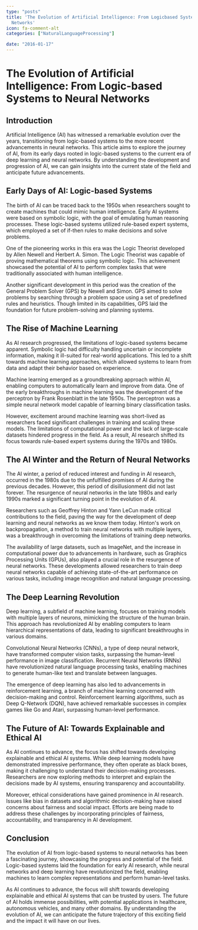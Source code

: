 ```yaml
---
type: "posts"
title: 'The Evolution of Artificial Intelligence: From Logicbased Systems to Neural
  Networks'
icon: fa-comment-alt
categories: ["NaturalLanguageProcessing"]

date: "2016-01-17"
---
```




# The Evolution of Artificial Intelligence: From Logic-based Systems to Neural Networks

## Introduction

Artificial Intelligence (AI) has witnessed a remarkable evolution over the years, transitioning from logic-based systems to the more recent advancements in neural networks. This article aims to explore the journey of AI, from its early days rooted in logic-based systems to the current era of deep learning and neural networks. By understanding the development and progression of AI, we can gain insights into the current state of the field and anticipate future advancements.

## Early Days of AI: Logic-based Systems

The birth of AI can be traced back to the 1950s when researchers sought to create machines that could mimic human intelligence. Early AI systems were based on symbolic logic, with the goal of emulating human reasoning processes. These logic-based systems utilized rule-based expert systems, which employed a set of if-then rules to make decisions and solve problems.

One of the pioneering works in this era was the Logic Theorist developed by Allen Newell and Herbert A. Simon. The Logic Theorist was capable of proving mathematical theorems using symbolic logic. This achievement showcased the potential of AI to perform complex tasks that were traditionally associated with human intelligence.

Another significant development in this period was the creation of the General Problem Solver (GPS) by Newell and Simon. GPS aimed to solve problems by searching through a problem space using a set of predefined rules and heuristics. Though limited in its capabilities, GPS laid the foundation for future problem-solving and planning systems.

## The Rise of Machine Learning

As AI research progressed, the limitations of logic-based systems became apparent. Symbolic logic had difficulty handling uncertain or incomplete information, making it ill-suited for real-world applications. This led to a shift towards machine learning approaches, which allowed systems to learn from data and adapt their behavior based on experience.

Machine learning emerged as a groundbreaking approach within AI, enabling computers to automatically learn and improve from data. One of the early breakthroughs in machine learning was the development of the perceptron by Frank Rosenblatt in the late 1950s. The perceptron was a simple neural network model capable of learning binary classification tasks.

However, excitement around machine learning was short-lived as researchers faced significant challenges in training and scaling these models. The limitations of computational power and the lack of large-scale datasets hindered progress in the field. As a result, AI research shifted its focus towards rule-based expert systems during the 1970s and 1980s.

## The AI Winter and the Return of Neural Networks

The AI winter, a period of reduced interest and funding in AI research, occurred in the 1980s due to the unfulfilled promises of AI during the previous decades. However, this period of disillusionment did not last forever. The resurgence of neural networks in the late 1980s and early 1990s marked a significant turning point in the evolution of AI.

Researchers such as Geoffrey Hinton and Yann LeCun made critical contributions to the field, paving the way for the development of deep learning and neural networks as we know them today. Hinton's work on backpropagation, a method to train neural networks with multiple layers, was a breakthrough in overcoming the limitations of training deep networks.

The availability of large datasets, such as ImageNet, and the increase in computational power due to advancements in hardware, such as Graphics Processing Units (GPUs), also played a crucial role in the resurgence of neural networks. These developments allowed researchers to train deep neural networks capable of achieving state-of-the-art performance on various tasks, including image recognition and natural language processing.

## The Deep Learning Revolution

Deep learning, a subfield of machine learning, focuses on training models with multiple layers of neurons, mimicking the structure of the human brain. This approach has revolutionized AI by enabling computers to learn hierarchical representations of data, leading to significant breakthroughs in various domains.

Convolutional Neural Networks (CNNs), a type of deep neural network, have transformed computer vision tasks, surpassing the human-level performance in image classification. Recurrent Neural Networks (RNNs) have revolutionized natural language processing tasks, enabling machines to generate human-like text and translate between languages.

The emergence of deep learning has also led to advancements in reinforcement learning, a branch of machine learning concerned with decision-making and control. Reinforcement learning algorithms, such as Deep Q-Network (DQN), have achieved remarkable successes in complex games like Go and Atari, surpassing human-level performance.

## The Future of AI: Towards Explainable and Ethical AI

As AI continues to advance, the focus has shifted towards developing explainable and ethical AI systems. While deep learning models have demonstrated impressive performance, they often operate as black boxes, making it challenging to understand their decision-making processes. Researchers are now exploring methods to interpret and explain the decisions made by AI systems, ensuring transparency and accountability.

Moreover, ethical considerations have gained prominence in AI research. Issues like bias in datasets and algorithmic decision-making have raised concerns about fairness and social impact. Efforts are being made to address these challenges by incorporating principles of fairness, accountability, and transparency in AI development.

## Conclusion

The evolution of AI from logic-based systems to neural networks has been a fascinating journey, showcasing the progress and potential of the field. Logic-based systems laid the foundation for early AI research, while neural networks and deep learning have revolutionized the field, enabling machines to learn complex representations and perform human-level tasks.

As AI continues to advance, the focus will shift towards developing explainable and ethical AI systems that can be trusted by users. The future of AI holds immense possibilities, with potential applications in healthcare, autonomous vehicles, and many other domains. By understanding the evolution of AI, we can anticipate the future trajectory of this exciting field and the impact it will have on our lives.